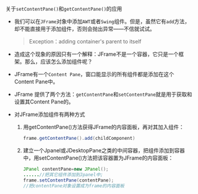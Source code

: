关于`setContentPane()`和`getContentPane()`的应用

- 我们可以在`JFrame`对象中添加`AWT`或者`Swing`组件。但是，虽然它有`add`方法，却不能直接用于添加组件，否则会抛出异常——不信就试试。

	> Exception：adding container's parent to itself

- 造成这个现象的原因只有一个解释：JFrame不是一个容器，它只是一个框架。那么，应该怎么添加组件呢？ 

- JFrame有一个`Content Pane`，窗口能显示的所有组件都是添加在这个Content Pane中。

- JFrame 提供了两个方法：`getContentPane`和`setContentPane`就是用于获取和设置其Content Pane的。 

- 对JFrame添加组件有两种方式

  1. 用getContentPane()方法获得JFrame的内容面板，再对其加入组件：

     ```java
     frame.getContentPane().add(childComponent)
     ```

  2. 建立一个Jpanel或JDesktopPane之类的中间容器，把组件添加到容器中，用setContentPane()方法把该容器置为JFrame的内容面板： 

     ```java
     JPanel contentPane=new JPanel(); 
     ......//把其它组件添加到Jpanel中; 
     frame.setContentPane(contentPane); 
     //把contentPane对象设置成为frame的内容面板
     ```

     
